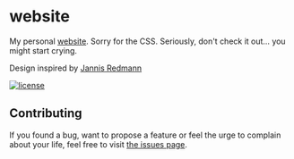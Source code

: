 # website

My personal [website](http://juliuste.de). Sorry for the CSS. Seriously, don't check it out… you might start crying.

Design inspired by [Jannis Redmann](http://jannisr.de)

[![license](https://img.shields.io/github/license/juliuste/website.svg?style=flat)](LICENSE)

## Contributing

If you found a bug, want to propose a feature or feel the urge to complain about your life, feel free to visit [the issues page](https://github.com/juliuste/website/issues).